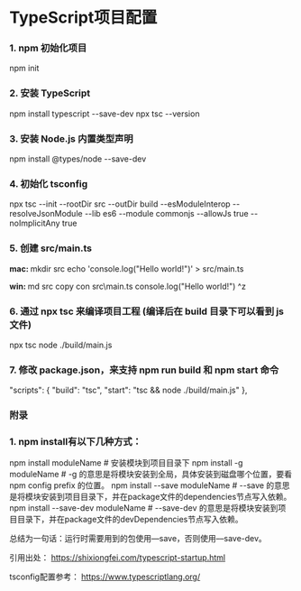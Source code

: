 <h1>TypeScript项目配置</h1>


<h3>1. npm 初始化项目</h3>
npm init


<h3>2. 安装 TypeScript</h3>
<p>
npm install typescript --save-dev
npx tsc --version
</p>

<h3>3. 安装 Node.js 内置类型声明</h3>
npm install @types/node --save-dev


<h3>4. 初始化 tsconfig</h3>
npx tsc --init --rootDir src --outDir build --esModuleInterop --resolveJsonModule --lib es6 --module commonjs --allowJs true --noImplicitAny true


<h3>5. 创建 src/main.ts</h3>
<p><strong>mac: </strong>
mkdir src
echo 'console.log("Hello world!")' > src/main.ts
</p>

<p><strong>win: </strong>
md src
copy con src\main.ts
console.log("Hello world!")
^z
</p>

<h3>6. 通过 npx tsc 来编译项目工程 (编译后在 build 目录下可以看到 js 文件)</h3>
<p>npx tsc
node ./build/main.js
</p>

<h3>7. 修改 package.json，来支持 npm run build 和 npm start 命令</h3>
"scripts": {
  "build": "tsc",
  "start": "tsc && node ./build/main.js"
},


<h3>附录</h3>
<h3>1. npm install有以下几种方式：</h3>
npm install moduleName # 安装模块到项目目录下
npm install -g moduleName # -g 的意思是将模块安装到全局，具体安装到磁盘哪个位置，要看 npm config prefix 的位置。
npm install --save moduleName # --save 的意思是将模块安装到项目目录下，并在package文件的dependencies节点写入依赖。
npm install --save-dev moduleName # --save-dev 的意思是将模块安装到项目目录下，并在package文件的devDependencies节点写入依赖。

总结为一句话：运行时需要用到的包使用––save，否则使用––save-dev。



引用出处：
https://shixiongfei.com/typescript-startup.html

tsconfig配置参考：
https://www.typescriptlang.org/
